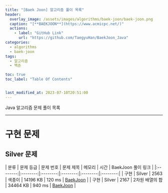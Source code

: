 ```yaml
---
title: "[Baek Joon] 알고리즘 풀이 목록"
header:
  overlay_image: /assets/images/algorithms/baek-joon/baek-joon.png
  caption: "[**BAEKJOON**](https://www.acmicpc.net/)"
  actions:
    - label: "GitHub Link"
      url: "https://github.com/TaegyuHan/BaekJoon_Java"
categories:
  - algorithms
  - baek-joon
tags:
  - 알고리즘
  - 백준

toc: true
toc_label: "Table Of Contents"


last_modified_at: 2023-07-10T20:51:00
---
```


Java 알고리즘 문제 풀이 목록

---

# 구현 문제

## Silver 문제 

| 분류 | 문제 등급 | 문제 번호 | 문제 제목 | 메모리 | 시간 | BaekJoon 풀이 링크 |
|:--------:|:--------:|:--------:|:--------:|:--------:|:--------:|
| 구현 | Silver | 2563 | 색종이 | 14196 KB | 120 ms | [BaekJoon](https://www.acmicpc.net/source/63250550) |
| 구현 | Silver | 2167 | 2차원 배열의 합 | 34464 KB | 940 ms | [BaekJoon](https://www.acmicpc.net/source/63254977) |